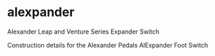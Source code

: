 # alexpander
Alexander Leap and Venture Series Expander Switch

Construction details for the Alexander Pedals AlExpander Foot Switch
